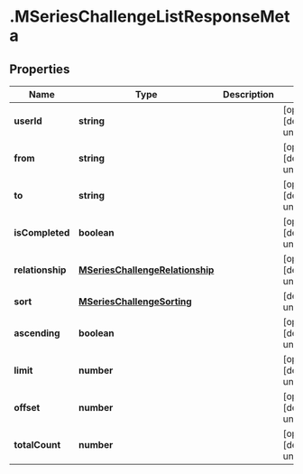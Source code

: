 # .MSeriesChallengeListResponseMeta

## Properties

Name | Type | Description | Notes
------------ | ------------- | ------------- | -------------
**userId** | **string** |  | [optional] [default to undefined]
**from** | **string** |  | [optional] [default to undefined]
**to** | **string** |  | [optional] [default to undefined]
**isCompleted** | **boolean** |  | [optional] [default to undefined]
**relationship** | [**MSeriesChallengeRelationship**](MSeriesChallengeRelationship.md) |  | [optional] [default to undefined]
**sort** | [**MSeriesChallengeSorting**](MSeriesChallengeSorting.md) |  | [default to undefined]
**ascending** | **boolean** |  | [optional] [default to undefined]
**limit** | **number** |  | [optional] [default to undefined]
**offset** | **number** |  | [optional] [default to undefined]
**totalCount** | **number** |  | [optional] [default to undefined]

